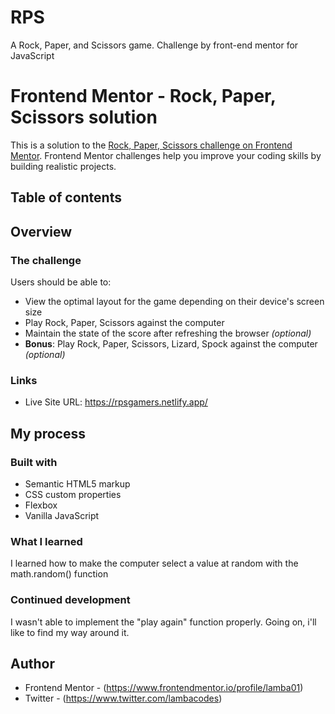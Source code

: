 # RPS
A Rock, Paper, and Scissors game. Challenge by front-end mentor for JavaScript
# Frontend Mentor - Rock, Paper, Scissors solution

This is a solution to the [Rock, Paper, Scissors challenge on Frontend Mentor](https://www.frontendmentor.io/challenges/rock-paper-scissors-game-pTgwgvgH). Frontend Mentor challenges help you improve your coding skills by building realistic projects. 

## Table of contents
## Overview

### The challenge

Users should be able to:

- View the optimal layout for the game depending on their device's screen size
- Play Rock, Paper, Scissors against the computer
- Maintain the state of the score after refreshing the browser _(optional)_
- **Bonus**: Play Rock, Paper, Scissors, Lizard, Spock against the computer _(optional)_

### Links
- Live Site URL: https://rpsgamers.netlify.app/

## My process

### Built with

- Semantic HTML5 markup
- CSS custom properties
- Flexbox
- Vanilla JavaScript




### What I learned
I learned how to make the computer select a value at random with the math.random() function


### Continued development
I wasn't able to implement the "play again" function properly. Going on, i'll like to find my way around it.



## Author
- Frontend Mentor - (https://www.frontendmentor.io/profile/lamba01)
- Twitter - (https://www.twitter.com/lambacodes)


